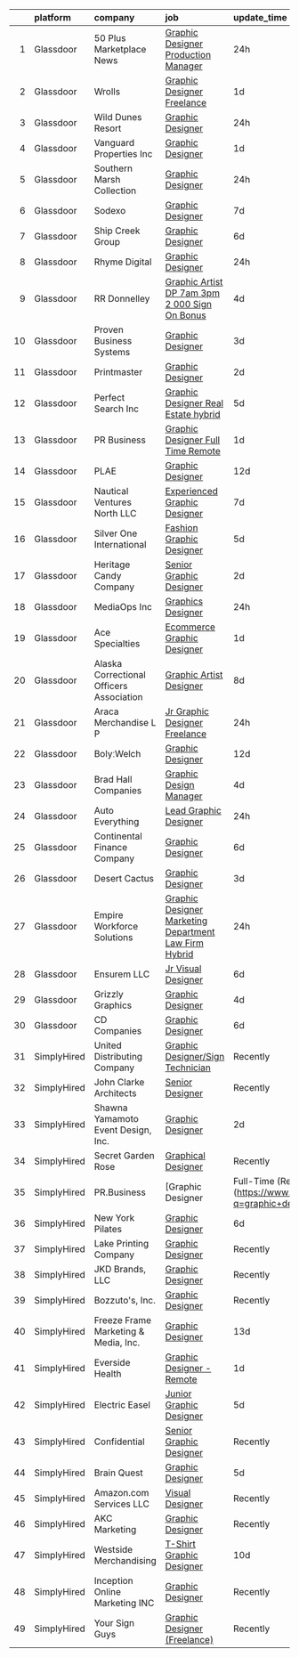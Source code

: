 

|    | platform    | company                                  | job                                                                                                                                                                                                                                                                                                                                                                                                                                                                                                                                                                                                                                                                                                                                                                                                                                                                                                                                                                                                                                                                                                                                | update_time   | location            |
|---:|:------------|:-----------------------------------------|:-----------------------------------------------------------------------------------------------------------------------------------------------------------------------------------------------------------------------------------------------------------------------------------------------------------------------------------------------------------------------------------------------------------------------------------------------------------------------------------------------------------------------------------------------------------------------------------------------------------------------------------------------------------------------------------------------------------------------------------------------------------------------------------------------------------------------------------------------------------------------------------------------------------------------------------------------------------------------------------------------------------------------------------------------------------------------------------------------------------------------------------|:--------------|:--------------------|
|  1 | Glassdoor   | 50 Plus Marketplace News                 | [Graphic Designer Production Manager](https://www.glassdoor.com/partner/jobListing.htm?pos=121&ao=1110586&s=58&guid=00000181ae3c21a9ab741c86e9e257d9&src=GD_JOB_AD&t=SR&vt=w&ea=1&cs=1_713e472b&cb=1656485585871&jobListingId=1007969122941&cpc=8A48E7D5890B96AC&jrtk=3-0-1g6n3o8jej47o801-1g6n3o8jtjor5800-6bf9fedd19a12e19--6NYlbfkN0CvahHJL5dpwIe5nlYo2UZJB8CTXAEl9vJAxrd3EfdRQUiXPXWjnUXGn1R-3QLhorYvJltE_1l71F4RXX-FUMa5A4qz_cLR_RcL9qVK5a8LVnb1F04uU-f9qthlY1j6S6Xvr5TlpGedUeg0Tt371FcATXDJ2MP1HqzngRUML2PKuzvsusNDJopNtjwUGdAEbzK5awIllwoT-qWobJ86xhHB4_F4lggIFed32A-tqXE8Ldd-XPhFSAiybOPbBGTyeLYGba_xvegkuqh0x_gQK6f9QelQIi-JNcpeGqAgor83AH4SFjt_h-so_q6Njj7EabevKUdPLiqlWAbHgcKLdlzssZWlml5I5_IV4UQdPwv-87tJjk4Vm34l0gs_gfKWJOOBHuSZctcq83NIEqCYk8k-W2xqOsmrABpkuT7rFdzBoZxnwi3mu3k7J1Sj3KqWg8aOfeByVDHPf9pdQHCu8wQc_0XS_-GOQXla3RP1EjqEMgLWROodouw7jQk7lKO7uKQ%3D)                                                                                                                                                                                                                                                       | 24h           | Denver, CO          |
|  2 | Glassdoor   | Wrolls                                   | [Graphic Designer  Freelance ](https://www.glassdoor.com/partner/jobListing.htm?pos=124&ao=1110586&s=58&guid=00000181ae3c21a9ab741c86e9e257d9&src=GD_JOB_AD&t=SR&vt=w&ea=1&cs=1_90465f0f&cb=1656485585871&jobListingId=1007966460569&cpc=AF770993EC679D41&jrtk=3-0-1g6n3o8jej47o801-1g6n3o8jtjor5800-041ec3a71ec7807b--6NYlbfkN0B-D9-9NFQVGBNdNPNKC6utMsn0MpSYDnBZpXH1dBjhhxFfKCu1Pp5vlKVK-P3_F2jnPn6QJJJN5KHhZ8PKCmg6NVPN9-tVtgVUiGrrU-n9in23sQ6zbgyVlcJRmKKULNjCNxwFH6PPJtV_IJyKgIwXsif3Vb7LYdNIXCJ9j_fqp3uMoQmbofBx34BY6Qy2o2wt1BTqIT5g-T1tLhcnCr1HgyRUaNy2tBxCfWb38lgcxMKcvUWJiE9o5zHx3f-dH-AYAIxRTv6uCvm9ZMFeghnHNWCrU6G87DqsMAK8MOd6k5AoaHfD_Xu0-I8fIZBjXFD2ykTFlaBybemH7rv_odf9D-xzhpuzWbjEN_Xirmu4f5lqIojR9ifsoiuASngM5A-SaD72vnESTT-7uRftfzECTuzyImgenNTC0l2NARfnXQ2Dj3iflMkM35D4MEnkAU1Np4dYrMbJKXoWQ78iNNNyJWWEGUmXl3fWGtQvNl9N9G2EHuaOGVnAvD-jHrqJrEk%3D)                                                                                                                                                                                                                                                              | 1d            | New York, NY        |
|  3 | Glassdoor   | Wild Dunes Resort                        | [Graphic Designer](https://www.glassdoor.com/partner/jobListing.htm?pos=101&ao=1110586&s=58&guid=00000181ae3c21a9ab741c86e9e257d9&src=GD_JOB_AD&t=SR&vt=w&ea=1&cs=1_9de82b30&cb=1656485585867&jobListingId=1007968442287&cpc=3794EC2BC9A3BB0B&jrtk=3-0-1g6n3o8jej47o801-1g6n3o8jtjor5800-1d7948a32e06f6fa--6NYlbfkN0ARMfNJ7HLmvTpYSs1xbbLZVt683t93Y1w4e4o12pDjMiNL6hgcHFG3EHKBCQ9ofSx8eS_H4bHuShJaSNQSEh_OhsMRSxv6DnuiwW2faAmDIO4OBejSmTS6B7ziteCFIHNOndEre1hNVJrezqY-msA_KWhcQhD6robCebs4mnvya-sMFM2iIKFFNEq66x1d9-EfkHYAa7iSkoSgnHQSTSbokzkp4xekGNNQbg1dJfEo1uTkW2Zv62J-_tBCzfVDKJWZ79V43kto5qSZ-pypYpiv9rah5xQ4rEkSrrfUdfy5vj4B65DIwxFpI23h1SxGVjfVunNJ6OxrIxKzMURZazIkSi-6U4X8M3OqYJf22ncyRlPeRGgvDwEVIcsh2hSHeT5hlLIPMnOm9ojZ3YCHv3eRIwL72EgBR7fLVk7JPO4iWr_qeOb7EvClOldvQ3FJGExQeh9Rdo3pKWAwpI1k5E_AOTn7lwPVaNiRY551gq8ITvEwn8Yd5gxeM5GwxG8M8tEHOeAzR7Cf_6FXbkNnZHzz)                                                                                                                                                                                                                                                        | 24h           | Isle of Palms, SC   |
|  4 | Glassdoor   | Vanguard Properties Inc                  | [Graphic Designer](https://www.glassdoor.com/partner/jobListing.htm?pos=111&ao=1110586&s=58&guid=00000181ae3c21a9ab741c86e9e257d9&src=GD_JOB_AD&t=SR&vt=w&ea=1&cs=1_6465543b&cb=1656485585869&jobListingId=1007967103655&cpc=ABD31432EBADCA3A&jrtk=3-0-1g6n3o8jej47o801-1g6n3o8jtjor5800-0293494198f9bd2c--6NYlbfkN0DgK9MiHuMtyL46Y6E3-FFuZu_0MXTPLFWzdoJ88hHR7BFrA4rwbK-J14ZWg-x8tYscQh3twixVqfJ5npBuir1smjwiikQax8z0XyPfxCkKo8AILyyPjwY5Gl8-hFeq8YPWQ7uzu-tXkKNcdaxcW7DPsVlROPNfWRgrc_xXh95VHeSnw_mO4cMZT9Ueaja-zrvDskfCNqi0NzMobh3dhl5VqWyjQT9H8DxISeAEjxiQsBqSlm8ze9DGXEvhpIJJDIDTU58H5URuHvb5q6tjyqVLS7-uLECgC2HmLjyo6d4z0lN6Qhq2lcEuPTAror0JndKapBPxZeMHSXP11IvSZZwu7-cTko8L8FTCxABNvE1gh32I7u82IgL8ycVvn57t_xr33Fs8y3Nj-aEipyQ5aXxKZ5prdM3egUsMnYERmpIkEAXvR8N_pszb-3WEQpbQNT9zEBuuIrKXe-zc91cAN2QG1_TSlaDT8UiKVWmJ2AbpSEa9ulyPEu7PKk3GHMFNi_u_KwL2PsAg6w%3D%3D)                                                                                                                                                                                                                                                            | 1d            | Sebastopol, CA      |
|  5 | Glassdoor   | Southern Marsh Collection                | [Graphic Designer](https://www.glassdoor.com/partner/jobListing.htm?pos=109&ao=1110586&s=58&guid=00000181ae3c21a9ab741c86e9e257d9&src=GD_JOB_AD&t=SR&vt=w&ea=1&cs=1_ffd8154d&cb=1656485585868&jobListingId=1007968838057&cpc=496C5EE6B32F83EE&jrtk=3-0-1g6n3o8jej47o801-1g6n3o8jtjor5800-81db2ccfa62b3a33--6NYlbfkN0B9y_EvsX6nPxgR7YIuL1Zrl7ecqG-X2jSSVLWZpLINHbj9_4rdH8YLwP3oiB-AVDTyKfmftHYPrHuU7Iz5LI8P2YNTcmgo4vrYGEV0GGcaf6qw9uoJvj6d69G-mN5n7WSdwUuf0QQoRYvRPfOUoq5feVka5XLVmzryljzO-sBCvj_iHibC4cbOR-M2s2Bo889WvqjqSxkyplLZlAuoImMDfUf4ucgaw6J-MQdrrH6iL2Ll9P9UQFIBYMbHHjvCqnLbSxEgARF_OgpsgkPHvmUBZIzGPvpDqQL0zXopwPnucvXHBXa2Mo29QS4L6tL9VbSdsI4_HZP1dX-ZralrfbdXo3wvi4pe6aWPL-gad4LwB8_AUCZ_JXwEl74yJX59xNkUuskTh5DQIJQv0r9lYs6LBKJK1ZZ-C654ZGALwORrjxBi8y7bsOuSuzXGi4mNDxJCiiwjgN5PfhV-1rAfT8_tTEQG6fsMkYB3m8pQtZBybLGSDEge8eiivxRgxWRN4IhusX-foItslQ%3D%3D)                                                                                                                                                                                                                                                            | 24h           | Baton Rouge, LA     |
|  6 | Glassdoor   | Sodexo                                   | [Graphic Designer](https://www.glassdoor.com/partner/jobListing.htm?pos=119&ao=1110586&s=58&guid=00000181ae3c21a9ab741c86e9e257d9&src=GD_JOB_AD&t=SR&vt=w&cs=1_679b414a&cb=1656485585870&jobListingId=1007953646178&cpc=FD1C1DA32C38CFA7&jrtk=3-0-1g6n3o8jej47o801-1g6n3o8jtjor5800-f15486db00b46098--6NYlbfkN0A5-und26U9d5Hv7Hl7DTnUePawYKO1VqWAQ9-K0qnZ5MyiOy1CTmOkZqgLGKgZ1gpzxZK9AhdK5W1olQKpX83J1LLhfcmCMjcO4mkBWY6MycXfe4-KqAqiAwDp6Euda1-vc2mh_IwedWbyFBCA76lzqq2JxFi1i2950vFEHMuvmeHuuognZOElu9_irgkZRPz6jjApQvSWAu2jS2uRNpPFIiLhfl_VgsiRnWmnnf003eXHh4fx7FBxGPss8bFWqPzLwYdVZ3TLYoc8zcocMU-B65SSshL5IDg7q6aJ3c8y9qGFSHUY8MzTRwolWZ2QDDIumzsXbI1-ysBlmrYFnrw59oCjIAOPbAWaSK7cD48DY3KomLHYIuwG_iS8tam3vr7WHNwN1lV3nTKpzH4O_QCHKhyd6ntvv-PbvqFfFFqfPD8uJJvJt7V7FMQoZxByjXlXLRI8DiWBC3CAPeHSuHRV0xqKb3OKszYS4aUT3nGnPK17b1XLc1PzBzhsUfVRVVuTh0KDpDDoBHeQ-IKE-nXG-YiXC86zsSVfvPQwUBp6vSwfAmAR0GwFZEkGMiEC2qm1sNGM7Ezn53rB0dtJugQtO6J-6hk3zS5dF38RzpTbU15VpJP6oH3Zn7qMBYPc6hPeJ6RruXjR4hV99K1ljxGcDAkh-A9ediHINhVOpSDf9gyw0zNl4KOvu9KgFcoIO-jP5zNMqiyKqSBNpYcQV2tpTN3BMok2u4ItpRWo6eZzhO45LF9oaVyax3lP3DYfzwofqHRJ_zw8Kw%3D%3D) | 7d            | Las Cruces, NM      |
|  7 | Glassdoor   | Ship Creek Group                         | [Graphic Designer](https://www.glassdoor.com/partner/jobListing.htm?pos=103&ao=1110586&s=58&guid=00000181ae3c21a9ab741c86e9e257d9&src=GD_JOB_AD&t=SR&vt=w&ea=1&cs=1_f495a981&cb=1656485585868&jobListingId=1007956703658&cpc=8795CF9063CD573D&jrtk=3-0-1g6n3o8jej47o801-1g6n3o8jtjor5800-294a730c8ecf10c9--6NYlbfkN0B9j9O5n-1LscwMAdS4p-6oiCmxaOWXlhHvPGnFmzw30uwkfCvRkxt40IVWYaQ7Hf7-LqEvmsr1xZr60duPNPv_NX8r5pq_YsAoYkFnCjLd-K6mnOYtD4f0z8fvGbn7ShgZI7g5dEga8zkdaV_NN7LGhUa3viJOCgULhL6VL2qm4JF2zKjomx-cTzeEtrm5uu0ONMup2gugS_5_v-Uqs7aAhF6nOmEYZBH7C3A6TyRgOgPe1iKCNvl0L3VL1RrQAO6Rtllm7HQs_9Odsutplwtmne2t2jOkElnvyyPO_9VL9nO9ZUwQFOFC0Otj17QANq6-oSmUiEq7wt6END3jUX6zGX4rmt87_kgu91kUf9Cs8igUjH7ZrDXuX1MTcqWYq25nlYyE2VIfsOfqrmK5DdkppYHg0Irh0azGO4i64Zh-WoJN9k15Rz8WZGyza0GrzbSYs_omQram-D3QEyB5mjoPXZ36qmrQsAhUuFOAKEa_7fM1LPY1WFSC)                                                                                                                                                                                                                                                                                        | 6d            | Alaska              |
|  8 | Glassdoor   | Rhyme Digital                            | [Graphic Designer](https://www.glassdoor.com/partner/jobListing.htm?pos=123&ao=1110586&s=58&guid=00000181ae3c21a9ab741c86e9e257d9&src=GD_JOB_AD&t=SR&vt=w&ea=1&cs=1_80f3b79b&cb=1656485585871&jobListingId=1007968706265&cpc=ACAF1607C5C1E404&jrtk=3-0-1g6n3o8jej47o801-1g6n3o8jtjor5800-e212f5c1a3b33182--6NYlbfkN0A8W5rx6kCp0T6ZZ-GuaUMNO2ElBGC0PckMUl-eewbqGdr4M9flwsegTA1wIRWmA18K5DnLO6PlBg-sxVMwN2YN_MtSnzf1vguwqcsDfS4UmGjtT_-GuWsFJkw8E1EoOJPFB6mMLN9ipJcWMV9qhFsd-v7oIKn4qjtMmIALZKsUPPBancGBck_dv2-hvFuR4wnqKwEufwGq-_U0zaERmwlOQWR6F2OZ-OJNIlCf5sfk43nSX76_-n0z8i3nwYL_iHrURdrozO3wfRwFce8DsMC2-OlBW2Uz-LTuvrFbXFMnm6jnHLVL-a9fGneL3j4kW3TPYnQ0hV3kJJG-wWXKjp8ipJyKuGdpbIFs1odrrr_pYe-P_tcZNe99J8Mejqbbgze00ynwenyVWP5WjW7mmIbSghs57kgjiksxh6YK2z8YBYHV7gF_HCsmQ0uV_YUzMzvztdEHxub0Vj2yo7plC6_GamAWPad9L1PO_ti-ZrzgmU0qeqY7aBF1EiYIi5_aiv8%3D)                                                                                                                                                                                                                                                                          | 24h           | Easthampton, MA     |
|  9 | Glassdoor   | RR Donnelley                             | [Graphic Artist DP 7am   3pm   2 000 Sign On Bonus ](https://www.glassdoor.com/partner/jobListing.htm?pos=113&ao=1110586&s=58&guid=00000181ae3c21a9ab741c86e9e257d9&src=GD_JOB_AD&t=SR&vt=w&cs=1_783e0d75&cb=1656485585869&jobListingId=1007962792214&cpc=F41FEAB56D215062&jrtk=3-0-1g6n3o8jej47o801-1g6n3o8jtjor5800-1322ae7e52e04e34--6NYlbfkN0DQpuU7UE6yhN46mdqZaAMIaggdPPHg1fhRxyLNKUmHpxxgyMMziLTYg2mRwjzRr9Z72uA79F2RcJJudurGfkhp2JdPLrN5xqaSTgkler9i8PT_RHTVdAkQecjvryKD0CRyJaYM2j8CxpLxwuJY8ayU4RvSGoO2UoGOjzAoQBUmv6Zw86_f-cl572lAVogM1mhPDfwXSVS1JsF190oeEkAjXtKmVqsUMg7XRHj_j6v2nBiYYV2O8XXqys86OCQSU-Vr_0zRvrhQwYQAdPzTy3Eo8j4TdEnDJBFNTunAPM-czsKITS3Qf-Qrhjr2eEupAovss2ag2zT5a3IMzfd1GIEQrMFNjozRlu3OZ3iZzt5m62cHArFAC1zBsWKfmklX-F3Yq4_7OFBd4wKEFprHonzrFXdeJPkN6NcJwLnpSTq756eKSJJifs1d9EtBi3iZNur1qp5ziAGoIHIPY-cyBnRa1OaOg1HdDi1YQojkrnKa7T8z1pSbgVeM2F4jgFYZNWxRs_lJqIc321CU6JvsPiAL2wc3Ru_f47kqAyQvhwOIvkFPcoeUOi9IRyKkbktVF0V9s7OJ5Rv1K9_OxlySstfprzaSn9MjyByEipQCdiC6ikAADnrBYZfvCSw89DKX4LntIvJCprjyfW4on-Ey2uNbpq7qUB6JRKQ%3D)                                                                             | 4d            | De Pere, WI         |
| 10 | Glassdoor   | Proven Business Systems                  | [Graphic Designer](https://www.glassdoor.com/partner/jobListing.htm?pos=129&ao=1110586&s=58&guid=00000181ae3c21a9ab741c86e9e257d9&src=GD_JOB_AD&t=SR&vt=w&ea=1&cs=1_3a56cf85&cb=1656485585871&jobListingId=1007963379910&cpc=65CC663E25211861&jrtk=3-0-1g6n3o8jej47o801-1g6n3o8jtjor5800-6ed880fc09284810--6NYlbfkN0AwH7xAJ81GNKo_qcfN2DgBB1Qki7LkLGMTuFvVRHAQdm_t5I7bFeNpGREv_URYxr2cIJPudF5JisH98RHDasd_sZkPjRmrMkbB7oHO4KRJmpxr4qPMhfanenVxpU7ZwrGlx-zkFzRrhI4ScdCr0vfSFYaja-gzBLSyLWjml4-lTu6wQSYmReCvCIX8xubWX1uXIqGCqzXSUnIPV5gsYPZwLkTNyyxjgxblGMIUCjWO620reowvj_lo6agg9LtfP4KQ05oSkOSa8IN5wbePRsZorr0XTRGBm4bFSHqJS-GKO-Yc1KUp4o49EUFFR1NEn9zKx6tVjuR4z-LVl9d4VH3bSk9c5-03Y1MAsc0Ho_chjoYDk0K98jrR2xPiPiJfz_dY_2_VhrA9EinPtwu9gK8-gzYAnI1T0fA9H_trm5DLC0RmLM98bSipZz8WXooNMTZx1AWRMyUeVuv7eGExI7zZb8BH3fS0dTfIop2XNZNVenEVWJ8qQvoBw-rAjrUIA7ebvMlcINS19VAiJvuxmzRZ)                                                                                                                                                                                                                                                        | 3d            | Tinley Park, IL     |
| 11 | Glassdoor   | Printmaster                              | [Graphic Designer](https://www.glassdoor.com/partner/jobListing.htm?pos=112&ao=1110586&s=58&guid=00000181ae3c21a9ab741c86e9e257d9&src=GD_JOB_AD&t=SR&vt=w&ea=1&cs=1_798990c9&cb=1656485585869&jobListingId=1007963750432&cpc=82B3195DA92CAF92&jrtk=3-0-1g6n3o8jej47o801-1g6n3o8jtjor5800-9b8bd9d780b93bcf--6NYlbfkN0ASRcxed9sO92CpqDpUdGpPijgiXYXHBvP2m2p5P2P8xaOk1A7j9e1V8eh_OIARi5Gc-pxcs30LUwqLcXLUZ8NMaPRUq8F5sUzSzx-oDY0lDu5VTKpIp2tgG0bqfrD0r5PUgrJVhCF0ZC-MoNVvGjnIliAhkCmArHXyt-uceP_tkv86aedd3GFDuet_uXLNG2gZQCLfqG_iThE1KldSLcMfBLLYP8hH08gFmSvZlhnEeRsfFaOT8Waeo6vmHol6_peAnMwR9107FbU6irglQj9diOV57clYLk_ngXXC6z9wc4Tzlw4HqKOR27LjLqQhLZfMLH_Ryg7BY5scNaitZg4UatMuornQrNNZCkmSAL2NS8DLTNbNM1gnKOvCu64riDj7bWqXER80nuEFkFmDOGNkNmE2sWi1DoFlZ9NH8mMbsonIlN_1VqG0-37ECIIr5GeTT_jrXq1kiBwo_T77Gt1QM-S1O0oq7cMYV2ciPpwUPA%3D%3D)                                                                                                                                                                                                                                                                                            | 2d            | Norfolk, MA         |
| 12 | Glassdoor   | Perfect Search  Inc                      | [Graphic Designer   Real Estate  hybrid ](https://www.glassdoor.com/partner/jobListing.htm?pos=126&ao=1110586&s=58&guid=00000181ae3c21a9ab741c86e9e257d9&src=GD_JOB_AD&t=SR&vt=w&ea=1&cs=1_fe8c2f5e&cb=1656485585871&jobListingId=1007959078039&cpc=4F748F1840550ABC&jrtk=3-0-1g6n3o8jej47o801-1g6n3o8jtjor5800-5510b64a506054e7--6NYlbfkN0Dd0LyMZdHuF1pWt5cK18Q0V76IptJfrwmWBrdZZkoqfrg80Zno8VsmV-h0yuU_NKbJSFjTDpJLQU3_7LFK2_6SBflCQPtqCo4Yy1oFFfC5XK5hgF1KhbDKSFQ7jLkdlXC-wlJltl63YIpbWmNNHFCmJb9c24rAeKvZYGpgGoDI3gui_ROS7NSY0qh80MPbc1XCBItrBrsyoXkAI_cja3rEBZ_h_Kl0JE-KIKzyxiU0kP3-COHKxDVYEU50opfWKOQ0vFLMtcySSQDtwyw0MEXg2hKA2WE-v6fosQ2XCqXbPHJgM9SDayq_w9vtnYiNyYjkZ2gen7vHcSj6Ui30HYtT3nBwEuXjl0rw7Kxg_GkMM-mfnXN9bgjeZZ8Jv8S4V1e0uZ4471trhzCtCpsoXCtE3uwizM0eotAIV0tjSELjT3Be3mVIy53NYItYX0itf3gSdwWSqc14sBwkm1bKvYnBy42MrfdeKUw3aBcoU73tBgD1JDzZBidADelaVM9XhCu7FxuAOvVt7kSSlivJ9qJbIW1WTmbz9qc%3D)                                                                                                                                                                                                                   | 5d            | Buckhead, GA        |
| 13 | Glassdoor   | PR Business                              | [Graphic Designer   Full Time  Remote ](https://www.glassdoor.com/partner/jobListing.htm?pos=108&ao=1110586&s=58&guid=00000181ae3c21a9ab741c86e9e257d9&src=GD_JOB_AD&t=SR&vt=w&ea=1&cs=1_381b1600&cb=1656485585868&jobListingId=1007966459820&cpc=149B3D5996025BBA&jrtk=3-0-1g6n3o8jej47o801-1g6n3o8jtjor5800-215a19451a257366--6NYlbfkN0CjwBwvfVX1b9kDLr-RY4VyrIfcKb_a4-FgxXoxzwQLf-5TVTX78as9mxXK_rXE3KMZ-KQ6gN7acdxr187QaNw7QG2-q4Z_ctUwf4TLSGCvObpLusFm-N9_23-ESTFwS6zU41hUkvMqLoiYJUcqnqn4frsANllnSaFCsUH1psxv4V_GKL-sfNNjY_kEtdzYmm0zBvIgNuB9qS_oi4XhELSEgSDxafXe3U3k1pYYSDLihla2HBMujbICw2ecXWBmBzmQxjvNCFrMcZ3DfQbHhU_pcUV70DTDoPekI5L7qn4meE_PUvU8jrRuBJORHAzKcOi3APRnxPOAzOL6rQW75tPPE4HnXjn87aT1wI7hUpCgE2kNNXbAg54fAZWsFdaEOYTQURpvPlkQm4sGQI-VsGndJZ2GxEF4uevtPAY45qk2tUjkvusWCxg0oI7b3uKzl7ZyvAoOVjRSjXurykIl6FKSUSrIUHmwN-2BYuCxO0dGGCEl5uBGKWkFHY-1UyOgAG0%3D)                                                                                                                                                                                                                                                     | 1d            | Remote              |
| 14 | Glassdoor   | PLAE                                     | [Graphic Designer](https://www.glassdoor.com/partner/jobListing.htm?pos=110&ao=1110586&s=58&guid=00000181ae3c21a9ab741c86e9e257d9&src=GD_JOB_AD&t=SR&vt=w&ea=1&cs=1_2dd4ef0c&cb=1656485585869&jobListingId=1007945162519&cpc=8F7BC0C6B9F707AE&jrtk=3-0-1g6n3o8jej47o801-1g6n3o8jtjor5800-1e9a2844e40b872c--6NYlbfkN0DLWr0FuvwmpNY589ecXM0wpB-l41nBtAe9mv-PvJGiqZU7_tZH90kw6WsiH5b5cCTHQ1K5avS3fV5GZ0Wg7L1Uejabhohias3NbOmABXeb5KmfbCSUSIbxQyYEPPGOD4F5TU40Eb809vPdNQEagYsH3kPMpbiY7qNgDoX3bmAB5W-AfywljsyxnrV_UaRMtjCz3WOugomjXfnFwQpZfO3AqfNuR2DFBTQ67B05X2bpE2Sj2w-mO13Os619adJKCr61pmnNOi2R1XtkNDFWhaVlyCmnQQ_HwK7rP7-VeNukGvlQjYkSvo9hqf6VSKo5wYq1ohgs1MDYW1qwniYXe62DU7Lq-7tBr0-SsWZVvxJ4JIvcTMvr-mDiK_Qm_BMLAUF9gwkd31cZpZ4vB_dn88yJLqoeUP5hFY2aSH3D2lFfkPTE6ZK4fHVwSStnK8XkZB3DElNf-uaPJcWlcff3gREtA7_u2iiQnI3Gibun2WHh-oeocpXeF4I1gFpz_c0vkiM%3D)                                                                                                                                                                                                                                                                          | 12d           | Canton, GA          |
| 15 | Glassdoor   | Nautical Ventures North LLC              | [Experienced Graphic Designer](https://www.glassdoor.com/partner/jobListing.htm?pos=120&ao=1110586&s=58&guid=00000181ae3c21a9ab741c86e9e257d9&src=GD_JOB_AD&t=SR&vt=w&ea=1&cs=1_decf2945&cb=1656485585870&jobListingId=1007954214738&cpc=853DEF62E69EE75B&jrtk=3-0-1g6n3o8jej47o801-1g6n3o8jtjor5800-165b9cf866bbfa87--6NYlbfkN0DMBffdpv-bIzkw9JtA31xpUc53xdJro0FPfIzeado0MSRD-y8wI2Hc-u1O9dMx_mohL7HFDE7woslVf5a3D_ijMd9SzdgGA4k2rfbg0gW3XmZWxF_DCceONEMt359JeovXVFX0T4BBND96sfDPR4eELz9Q6SV2rkrxy9pR1UXN8BLldnOOozW0pVMvSfsf7ehC8vOJpMdaSQbU9xW710P4W7CSDF8_Mls1GuIUCn-CeOKvKSDvOSVVxaQ-yT3o3abjCo6wyQaO7LC5k-c-PQARHWsnhIXuViLn8ZV677qYlm01tAbSI-C8hdjihiMV0BrXPepKrmAOPvt4DeAvYA_m-rxe08IWqUXzv0Ctftb0JYsTXKNvtS9OQrOS669VzLiLcCChGMnnWO-FkKWAThP1P6YkFbNLHqfzshQW8I1nn8HRTt16KK-HCjFZpBm2U1qflewRhUJ8-OUbMBjGO8pKGBVIHTFQjgGLsQ4iSA0-xe6Rl-3_rBzDvh6UtGkDw-uYivdzObjRb4PPCCfcrDTB)                                                                                                                                                                                                                                            | 7d            | Fort Lauderdale, FL |
| 16 | Glassdoor   | Silver One International                 | [Fashion   Graphic Designer](https://www.glassdoor.com/partner/jobListing.htm?pos=105&ao=1110586&s=58&guid=00000181ae3c21a9ab741c86e9e257d9&src=GD_JOB_AD&t=SR&vt=w&ea=1&cs=1_68a57c75&cb=1656485585868&jobListingId=1007960182730&cpc=1120CD366D53BFD9&jrtk=3-0-1g6n3o8jej47o801-1g6n3o8jtjor5800-3a6a9cb12624eae0--6NYlbfkN0CPKkCvCkja5ODHbDGpYljTShcneim2dZY2lAzUYGn0_73bX5U5zSpw1-HyiiWgRcUjDq3i3VUoVJlTgkZDmhvlXX518Sipwod1cTQiTxAsFXCPT7pTeq8s_3FoszeZkZC-JeecFrGFslj4r1eijsPk-JPu5v57Clh1fePcP5cvQ-NvLbo1Pbp2bIznynr56-9-XlgTTyR9xzz1O3MpwiwZgkwDxQLj-3e3pCiWDhwNsiJFLsXLDeBYRaON1p9l9D85VElAed9rj3srD6mV41A58m2fkZKuUCA8liQaZh2wHuMdPZ2CgzhR2L4VEVrU8Fq543zHH3vI1NL3phLHXkUZqHYduiQWyZK5f1UwA3hG0ctzb1uGxPC5fr3r0yoMX9ztcgp6n1dkgPkBNrD5Rdn8grALCECw6ZASWkTHileQGh1j-LD7MRLdt6UUOnpxIoal7L8DSMBxmcC5bfy_REgwg7aCope0HiMgUr-j1s1We6Hfc5czJz-NkyQkn7wUEs5RlxiFM2o5Vw%3D%3D)                                                                                                                                                                                                                                                  | 5d            | New York, NY        |
| 17 | Glassdoor   | Heritage Candy Company                   | [Senior Graphic Designer](https://www.glassdoor.com/partner/jobListing.htm?pos=130&ao=1110586&s=58&guid=00000181ae3c21a9ab741c86e9e257d9&src=GD_JOB_AD&t=SR&vt=w&ea=1&cs=1_15cf4edc&cb=1656485585871&jobListingId=1007964090578&cpc=61E17551093C17CB&jrtk=3-0-1g6n3o8jej47o801-1g6n3o8jtjor5800-b97d91ea7d176770--6NYlbfkN0BBGG9LMNqL16EzDx9S3nKk4b6IwprgSJginr0DZD_oW7ho21L0tWfa4Z5VWA1zqK4fw0xAvLbNYbahfaK19GgLEojv1HftoWxXL_OOUEfeQdYOyQj-6oAaFU2EXUIr7pXKph5bvoA-0g1iD9fCAImEbd2ELW-h8-kH3yjkEWYFq61JGRsARi13ZXDgx1nHqN5fx0aB9eCwoXvBaVyvsshQ4BbYsrq8If31N2joE5DO5Wn9QdEAmIxmHshK_yhmYeoCBwFaiydZAFa8h5t0ITGId7l_3skzNHBM_UbzXpDXgQFI7_WYx5BxDJCERo9w8Yk42_vIThsRj0JglUowI_lZzLU0G3BvbY-hdHCMNKQQrjKCxZIRvhyYeLK3DfDYVTfDQybfGvB9BWtufMCwqLXrP12ny11O-avdkKP6H13lfFPknkCv6EugkJyMQcCQ8kUT211hnZRpYkDY64n0eC_I249FB7egUrvn7z4wNmatjRuaPA4kP6gEFWUWoUI6xT_56l0SAA8GIQ%3D%3D)                                                                                                                                                                                                                                                     | 2d            | Monrovia, CA        |
| 18 | Glassdoor   | MediaOps  Inc                            | [Graphics Designer](https://www.glassdoor.com/partner/jobListing.htm?pos=117&ao=1110586&s=58&guid=00000181ae3c21a9ab741c86e9e257d9&src=GD_JOB_AD&t=SR&vt=w&ea=1&cs=1_281196c7&cb=1656485585870&jobListingId=1007968738643&cpc=7F6F94E2229B3AB5&jrtk=3-0-1g6n3o8jej47o801-1g6n3o8jtjor5800-0dd8e97b1b3c358d--6NYlbfkN0Bzkuy17zoNwKMVjyusHhR7JNYo3SmelKzW8jp1Pa4Tky9YdqQTYDruC9jwM657cDJ6QwO0vag973hebQCCjz801zfGtejeurc7xg1cL4dIlhY5EuQf0qewx-8VpQm-2uD3oHcKrNgmX_AlzcjmkBP3n-vb1bjhbbSY5q-sZqMMzG187BbQIdKCo7gkkA5clJuCpFpru5qxBhI_tvT0xVlEm24ZlL9VaQisUX8lrU8b8pyqwquUblWYHEXGe0a97R2rwWSvZcU92nuhOoIgc-5bqyJ7iklzDnLEwOozBNEq3ntky5_zqTQqvVcYgTUdmqU-0KC5J9vgorTFGb3z1-6O4k6RGOiGwHmXo4A7gddgsBEhkaHXGaBFKuslKedEYW9xGNGyDxlybSSmrAQqpuUIRzLcYee5eFtxh7wUG5nQ3PWRv0kJtJnHs0XxWn9EANCgOe4fMmy6Zdvvn4KDkCIWgYosidGTLQBp1uDXTRq1zVq5FMx_Rd_oIEcPhlnGErE%3D)                                                                                                                                                                                                                                                                         | 24h           | Boca Raton, FL      |
| 19 | Glassdoor   | Ace Specialties                          | [Ecommerce Graphic Designer](https://www.glassdoor.com/partner/jobListing.htm?pos=107&ao=1110586&s=58&guid=00000181ae3c21a9ab741c86e9e257d9&src=GD_JOB_AD&t=SR&vt=w&ea=1&cs=1_a5aed165&cb=1656485585868&jobListingId=1007965993052&cpc=B570179B49F70162&jrtk=3-0-1g6n3o8jej47o801-1g6n3o8jtjor5800-885152bbead303b8--6NYlbfkN0CuKxhuChq2FggiIGd2JeCDkNRAO6qNyHHOTqijEwLTBwKxj5sFgl8bDPoIY5Eepj9ZLCwRGVI8DXJM3aN2q2K6xw5cAEXywNdyyS0dF6f4SVhdJqegs9Bz-HCrbajqVR1lKjT0nCF8U2KCdEPyMtKYrGTRQF-EIzUEJqVBg06tfebKJtzN0Pt4xX1lgYE0V0WAB_3Ozf0EvlG_CXB_0qjm97dbdf4fc-5zfHrQJ9fS82t7bG-ijeSkIVZm9QcH-9OER8Cl5ZD1KA49KZinyB-66rT63ylrWqamR_zQTd4upDLCogy32hdp9uYdCKES0XDLF7rSMNc0KFUH3RF1npzg2rEQJLVCqKZoIYQpch-tdv_y_N07hWk49e1KyInOKOaGHzCIdICooBwn9CDnwPi9DzvDQIu9Y6M7XOBYl24raUQoz7dZ5yNmu-mQRbWfLnU2eRsnW8QjBsHLHq-5rQij2vS_AMHASN6QFSj4ph5SMe3Dwt4iQl103PgT397IxPc6mk9GZNRQCg%3D%3D)                                                                                                                                                                                                                                                  | 1d            | Lafayette, LA       |
| 20 | Glassdoor   | Alaska Correctional Officers Association | [Graphic Artist Designer](https://www.glassdoor.com/partner/jobListing.htm?pos=102&ao=1110586&s=58&guid=00000181ae3c21a9ab741c86e9e257d9&src=GD_JOB_AD&t=SR&vt=w&ea=1&cs=1_bc5863c0&cb=1656485585867&jobListingId=1007952249569&cpc=BF2D99A98B89D842&jrtk=3-0-1g6n3o8jej47o801-1g6n3o8jtjor5800-94e583afedbbbe55--6NYlbfkN0A4hgeKHdLyHgzaskNEvl2xXMVaueUT71iJOYpLYISQUMokOAxkb6e4Rat-3GJQ70HFt29LOIq7UquAahj23gN0xrWNjbfhpS80-WovpHfnsHvXiAA4rVxNUIp7Bh_z5gOLAwBW6FEAZ5f5AmE8OZCcPHap64XK40CNafqkzdkVUKr_wFHGJQCdpYBo1TBtqwu-kswfFuSvjfL-uqOmRSTxvX6tx45CiHCLy5Hsq8iJhosrJz6y-Bm74zBqJRujCBmBILib2NYkw_S4OZuIZU7mNu4_TiqHCwnmr8dEkuCBKNJbyiWavz4ANCW5eRN1v83T22G3BdB9j8ECA2lXZHuLn9QWpL-jCJU-Fg2TU6Xs8BUdmQHsDb1Mx5xLTxlAwM6HaEDpM3PkYqkfhvu3p4CwDB5X344ZHJMQ87XeOPny-iTRSD_azTdUz7ofsR8ar_l9fMtV08oR-X2bMCuz2q1B97LhvnmkolqpKC53tpMR5WNdP_rs59uSnMWj3Jaczq0DgAuZBl9BZg%3D%3D)                                                                                                                                                                                                                                                     | 8d            | Anchorage, AK       |
| 21 | Glassdoor   | Araca Merchandise L P                    | [Jr  Graphic Designer   Freelance](https://www.glassdoor.com/partner/jobListing.htm?pos=122&ao=1110586&s=58&guid=00000181ae3c21a9ab741c86e9e257d9&src=GD_JOB_AD&t=SR&vt=w&ea=1&cs=1_94ecd0d0&cb=1656485585871&jobListingId=1007969224262&cpc=F41FEAB56D215062&jrtk=3-0-1g6n3o8jej47o801-1g6n3o8jtjor5800-4f202b68e8795897--6NYlbfkN0C5jinrRu9OFhzXOfMFG0wpnKYKfiIowwwIeRu8MnNJgc43Lf5OFtMVXfVG-wWgMYDgDAzBkjvsXjKsXQ7SrSkLqya4QFyStzmb1_W01uclnUgAK8sxOWNnjIF6s-qGzhS7Kc8xXrWAM7esJsagZJAwRebVVFNtMgVKaja0ngpl7nMb2LUak-EunU9xgPdp0sFb17NmOqsq2Qlqd8vfahGEsZ8GoPCGBh_LTatbwXOC-npmZEgoGehS6oKEgDWOR4gWJRuLYlij_jWIJw6F4EVWKR_d6KOiqRc_VptWsXFaw246voLG8jZazgglyS1_hfy7Ox9XQCeSJqxllVDEnO45Tu029QGNyLSFIZ38XXrqG5mNMtKYo901duGX_agaT6u6zhqBYpFi5W1mqqzU6OoiFTNSBCA-FiwHbbEwar9DlLNKLKlwuGYxVgrBmR4XjYd3-oosR2Ili44hN1lMEX7PBAUr5Bnno0wqTK9cYAUhN7E5KIp_DTbXCM0g2aJ3T9U%3D)                                                                                                                                                                                                                                                          | 24h           | Remote              |
| 22 | Glassdoor   | BolyːWelch                               | [Graphic Designer](https://www.glassdoor.com/partner/jobListing.htm?pos=128&ao=1110586&s=58&guid=00000181ae3c21a9ab741c86e9e257d9&src=GD_JOB_AD&t=SR&vt=w&cs=1_b63eb859&cb=1656485585871&jobListingId=1007945330601&cpc=883DC43018083D9A&jrtk=3-0-1g6n3o8jej47o801-1g6n3o8jtjor5800-dcb11781c99f6867--6NYlbfkN0CqWyKI6aD7ZoLJo0778f7QH4ysySb3kVjVYgdnPqfb5eOb2ysPeRf9DaXBnp9iYqsh-ICpEMjAMfNw8C9CRTj1c-o_i4_4YGOgrmJZ8_xEtSqrAxje8j5eozlrd4YTYzzFwmRKTtepn-xEwhh7X7-Z5HPBvKayd9v5Kaxp_tCvaxNNMMTaeb8QsoVV7r3I23eon0nfd5bh2BmckZNljZ-sEHUzMkpFd_R8bnkt4SY5sBeVR-rCpRsEwVxFE_oA45BFANvfyDzvOdGcpX3zz_llRzK46MpEe9kDLV35gR7FVjh8AeiX3hSTqUd40m5ASFQJQgxChFma2EkWyBNo_VAG1PMhASjHGkAGpdGCKhpSjSegeESjEvZYhaEu6BGOKLtVH6SP3f-jOgo-xnyrQg0wAoYwRYxlKUDo6lTiqIsG5yk6ILB4AaH1KqimYsEg474bgzy0gLUW4FaBBew_u8mmYAf8x4PR0kvVR-p9gFKnhOJP9CJOqZLpWMn2zbpdIvlZIJJCJ5uMKblKF_o8MOkS7M57FgK9Z1qSeV0TfNmSI-Q0UUyas98yi_rIJ4FPJ2xvQ7H87f6Z35uB54_ox8nT)                                                                                                                                                                                             | 12d           | Portland, OR        |
| 23 | Glassdoor   | Brad Hall Companies                      | [Graphic Design Manager](https://www.glassdoor.com/partner/jobListing.htm?pos=125&ao=1110586&s=58&guid=00000181ae3c21a9ab741c86e9e257d9&src=GD_JOB_AD&t=SR&vt=w&ea=1&cs=1_4cfa4b63&cb=1656485585871&jobListingId=1007961991179&cpc=8507CEB59E1C6AFB&jrtk=3-0-1g6n3o8jej47o801-1g6n3o8jtjor5800-e019a81c3b60c4d1--6NYlbfkN0BpYfw1_IVGBiYBtrMba1JGENmP5E_eFpayGN6MziZsr2K3gcU0S_nJYmS7dWT96hEn9tn8c-oHuASub4vmVkSa4FNZrCu7CPEyrhWmTWQytp6nBRzXJ4RARnbXfgzcBsCiif6um7gFTrGww13HUsGtVNIfE9ymyj1LxGTuhdEAZMqTCAvBIBwtjInZkNdpdCGfyE51vZ5yCDA4S5HElkbgMJY7lfxQBK3dq9giH14qTIFuqKZ0IXbXPl_TGSf6RPeN-QlkjvxpFbOu7dgR5ZBOvEA-qI6xLgYOqyB3uDVWuzqdzOdfUervIY0f-awaGVCmvVoyHfyRCj8mhi7PFxr54IIOVZl7_cT1pOYbDPIF61P8ZhWW98cMdwowdn7v9wyPnZ_65QeAPNg4esrahtzvZS5rAZ3jpdtxabBSsmeU6lS8LCc2An9pqZkZJcON9yRWqRz7u7bbrWEksmnBeZLkmx8hPkfu5naRw8wprz8fuvAO3CxsYwGpYdwF7UDNdAkndi8OtB5MPg%3D%3D)                                                                                                                                                                                                                                                      | 4d            | Idaho Falls, ID     |
| 24 | Glassdoor   | Auto Everything                          | [Lead Graphic Designer](https://www.glassdoor.com/partner/jobListing.htm?pos=115&ao=1110586&s=58&guid=00000181ae3c21a9ab741c86e9e257d9&src=GD_JOB_AD&t=SR&vt=w&ea=1&cs=1_12270db5&cb=1656485585869&jobListingId=1007969700006&cpc=E6B95A06C1BC174B&jrtk=3-0-1g6n3o8jej47o801-1g6n3o8jtjor5800-8ea6df4282f401be--6NYlbfkN0DLxniXb9xd09bch3T7EymxCrgj1jiT2kSu__xrmi42oF6tRRjGLgy9uk8ED45R8DzmTKOU3tT9U7x8Z7xgNAe1jTnUI67a4lBfiOj1xN95zOmBGWqnU4fGmARAHICcIIFUvrnB7mKkFj6eFNzOIvanyNZSOnR3G2v8BA7GHJfOaMjl3QoY4kUOhWe9Twyg7mQd30-wnvKRzUFZ73XtOmVLzxcJcMc3I0_cNgdMv1zQJzyTJhM7igifh3uGRGZacFQnamndktKGXRcUaAF--yYeZ-HfstIgkvs7jHQ8DETEAzDoMHBNeQoY_RdNqWOjpG3HyxgZIOP6JUe6SxU9IyGBqi9-LKIfkJPrifkz1fYfSLqPaosZgXvLaYGWm-5nOFiEs1mPBKIzHUrIzNV1U_u_wiXP5aD10LwuJ4KyQOWQQhjy9LELHvcYhdNW34CS4Y0NEU1BDhrC8xQlVQK0kP0zqPJ9ql4ivwEcQq-nVQ-y4R_eru-yqehOwcvpd5eIf0ZdQpqqPIhmKA%3D%3D)                                                                                                                                                                                                                                                       | 24h           | Centerville, GA     |
| 25 | Glassdoor   | Continental Finance Company              | [Graphic Designer](https://www.glassdoor.com/partner/jobListing.htm?pos=106&ao=1110586&s=58&guid=00000181ae3c21a9ab741c86e9e257d9&src=GD_JOB_AD&t=SR&vt=w&ea=1&cs=1_736f8491&cb=1656485585868&jobListingId=1007957388427&cpc=64DC0C913FDBAADD&jrtk=3-0-1g6n3o8jej47o801-1g6n3o8jtjor5800-8ea59c25123f3e43--6NYlbfkN0ALkdcnAr-ByGw0WTCtMq_k0PqESx2qjU3xwkuRbhygrhUe5yWgFCT6aDdJo0mXOvbxXZMAq-vOcb3AsczJmuYfMg-mdRilV-pDuRKGzl9uQl1QIt4Cw_b5Msj3mctckxXAwasmaKLsDUw8U69I2zhxtmfZxMkI-35u9Z9zY6rvH6os4jHiCx_IZJNm5-mqfoc53Glaub_Oq2yvWCv-SperYz9AWhLPKr1d8lch7qa0n-hfu4VOGAocRkW0UeJXZ0DRPOg2S8te6EnI_XCvq020JxKk3oShUbSBsPHKrfMqK_6Qmg8IvPVtp5LqbM1x81d88J03CYWKLbXyDxZ7Ul6RGpzcocB8iDmpBIQjul9BggxvepbvA_NvzgZMe60tKp5oxd8MueNjZxZQd-MW9dJzscbu5Wk_3WoDVs8HSFoVQxO_nutM3EPQEcEZUlRir8hUKZDU9a_l4z-zB8LSf12f_tHImfL7OA3fEjIQVcEe2N21FAfdlEVLsEuGwFylfUr-HFx8dC094CDQai4tXd_pP_5vZdeBOFozeCKhDzeKq9fIYYTFhEzI7qz-73CQwCcZX6FECawwFw%3D%3D)                                                                                                                                                                                            | 6d            | Wilmington, DE      |
| 26 | Glassdoor   | Desert Cactus                            | [Graphic Designer](https://www.glassdoor.com/partner/jobListing.htm?pos=118&ao=1110586&s=58&guid=00000181ae3c21a9ab741c86e9e257d9&src=GD_JOB_AD&t=SR&vt=w&ea=1&cs=1_f22a4221&cb=1656485585870&jobListingId=1007963063171&cpc=9C2286EA3771AAF6&jrtk=3-0-1g6n3o8jej47o801-1g6n3o8jtjor5800-4cee01c2f32b493a--6NYlbfkN0DzaDHVbxJ-LJZej0v9fk4K-FwNocoxjQ_zxp68kPBvctOBIAfBBfY8Loq8q_QGHW_8BFkwqFn8mgbTF_TOzm3Stvi49-jWuBzAPFKBOkW9zbd6yL5bcOTJ8sEd0MMh9kN0sAo3Hf3nFYwfyrLjIM1fvf39ZAD8BqZvvbyKdP_XbXzwZqNJNwP-2WCHmNNS8KYHfPCBf4uGa5EZZ-9t-u6KuH0gTYYEBzGA9Xjguy-OWO7L_ukVLVlXTC3TGiEDxicDA0r6Dv5eFrMF1ROLRM3tY7J-GqeLVPBDIFbRhDtN2ntN6mfXdY_WB_F3OS7Ajhmkx2anQQOMU-iwLgpWxlDsnLBL3-GhNvueZNv3Os9WzuGC_qkHvEjG93ERkI1DqDTFSdH7ZZzv9-mHCM84owIWiGuYRZOxV9VIeQosavdtJzSGs-GhPi3KwaTlloYgtcvd0swam_cnpGHYfwnvBfiDsplDwE0jO6E5FI5VhmpkIA20AlxbgcCU)                                                                                                                                                                                                                                                                                        | 3d            | Rolling Meadows, IL |
| 27 | Glassdoor   | Empire Workforce Solutions               | [Graphic Designer   Marketing Department Law Firm   Hybrid](https://www.glassdoor.com/partner/jobListing.htm?pos=114&ao=1110586&s=58&guid=00000181ae3c21a9ab741c86e9e257d9&src=GD_JOB_AD&t=SR&vt=w&ea=1&cs=1_aa61362b&cb=1656485585869&jobListingId=1007969140214&cpc=F17331D9BECC482A&jrtk=3-0-1g6n3o8jej47o801-1g6n3o8jtjor5800-8f49b89fe698b445--6NYlbfkN0BhhhzTg5mrYii5qsI6KLAJ861Knq-wjVpxdjddoQLPfsH9zPYNtoCW8RbJ0KSbROe7vpjtNNg2qYz3PR4gXYcmxL8W6qNWt4u5u9kIderubGT828L4tYslbWS9pNRXgcez1ae1VCEIGcaTziJsm-MJYU0a9rk2AeiKqwomDcp5dJ1brkpFcYXzrdJqz7ZaproWh_FSwXjHJofXFWfEMs9S5ddHjWJRU9-jqrCRsYbNz6wLld7Ofy6qeenPNLvcpmfO1esTpH3iNU90jCP-jDiYUKyuykYgJ_O2sYf7x7xrbbvoCXCwYAi-KGYzBpLUxFcZkSHgeBf6uopN7n0RE4QGo9IgeYyEF3iRM1ooyEPYtVwarRb675F3qgP5e9zNY_eeXNr-Sihdlemaq67RY8dEaN_c_zzqkohRw0XWgRLB4BUUGEcQk3fmxE3C1jHhIgD8apJkG4Hxn8sChXv_oQRi_1Asay86e5wKIYvQ3wzt9goCq1lIF3r_Vtqe_vwhXtqWcqmBNKd3Ltj_SVQyqZBH)                                                                                                                                                                                                               | 24h           | Washington, DC      |
| 28 | Glassdoor   | Ensurem LLC                              | [Jr Visual Designer](https://www.glassdoor.com/partner/jobListing.htm?pos=127&ao=1110586&s=58&guid=00000181ae3c21a9ab741c86e9e257d9&src=GD_JOB_AD&t=SR&vt=w&ea=1&cs=1_9a5c61d3&cb=1656485585871&jobListingId=1007956636868&cpc=9C4F014304452074&jrtk=3-0-1g6n3o8jej47o801-1g6n3o8jtjor5800-6ed5b5f700c444e2--6NYlbfkN0DzaDHVbxJ-LJZej0v9fk4K-FwNocoxjQ_zxp68kPBvctOBIAfBBfY8TTgp-vkQ-92ZLKeLyv1UpXDT9hgTSCR4m-aym0K5QkTslcJbRPE4Dq1aUhBiyg5QUniI3enYsJn1rgZBNyiVeoqIL_MqhaTSlwgvg24fbuPNlvKlsd4hN1ikplXo1gNbV5HC9roUpLbCv2G89ySqbT2lPacMecu09u0EyG0RRjAjt599Qyuz4_OoTJqG0xPpn5UBK3yLdVPWakO_WQFI5ncYDt6Kx3MBUgQ4U_X0Mz27YTfVTT1s9OEgNofaQkQpgbHtLW2gcaV0fFm2J38IbkLFWO_XMLRMK5FejR8PdrXMrYhOpeTd7LKDwW4isx8MtCPeZ7IBQOlRmHPnLEQqzQN3PdM0-NBWT5T4jAeyEhm64w0kILRlH-TSHUdmIjeK7aZZhqsfwpJ2p_Vcv9H-T1Fk2hh0-k8UrhiAzDWYl9Z0D3bOm55CD1uqZKdikdf3Nu7HGr5zDAY%3D)                                                                                                                                                                                                                                                                        | 6d            | Largo, FL           |
| 29 | Glassdoor   | Grizzly Graphics                         | [Graphic Designer](https://www.glassdoor.com/partner/jobListing.htm?pos=104&ao=1110586&s=58&guid=00000181ae3c21a9ab741c86e9e257d9&src=GD_JOB_AD&t=SR&vt=w&ea=1&cs=1_17aa6dbd&cb=1656485585868&jobListingId=1007961908810&cpc=4AE8B46D8845344B&jrtk=3-0-1g6n3o8jej47o801-1g6n3o8jtjor5800-e4f642e09143c04e--6NYlbfkN0DLWr0FuvwmpNY589ecXM0wpB-l41nBtAe9mv-PvJGiqR1S1R-I7nY6cm8aBSKmNkWd0zD03E36bLcLRY8WrpMqf2yeIRbRH8VAFaiqy7MI266si3SZRKH5FPnaXaDgaHLJ15O5Bssz2buMUfgsEZSL3WfIZh-g8doR4dsGQkqiHQEUUMGGY6CIiaIjScSRrDVftEYjzEe3cU34s71L8ET5cI-v3s329UzMsY5OzhgxHIbVYIKiPszSo_YQ1mnTmz8veZeugkiH3QTRKLZsTH0LeznvS0szzgoaaS8f3mJCfLMKvdr53W8Q5zcLq3bb5Azkp7Yl_OrpZvm-iJw4lzcXV4boklPmjmxzFSuH_-ZZI7N0FXB13RvWx0j5noTuUwWdm2cxTuOOo52CamAZ911UD5ss-aDwU7bT8mip9aqBIE-3inIWAr05ok93IzLZS0lXVMYCZI3mzhUt6QR7gkSxK96SkNSlzXL7bgfQIYOECGrXuQj8L2o6xm5qskF-vyQ%3D)                                                                                                                                                                                                                                                                          | 4d            | Ogden, UT           |
| 30 | Glassdoor   | CD Companies                             | [Graphic Designer](https://www.glassdoor.com/partner/jobListing.htm?pos=116&ao=1110586&s=58&guid=00000181ae3c21a9ab741c86e9e257d9&src=GD_JOB_AD&t=SR&vt=w&ea=1&cs=1_4c788f10&cb=1656485585869&jobListingId=1007957105106&cpc=F1339989C5CB8906&jrtk=3-0-1g6n3o8jej47o801-1g6n3o8jtjor5800-fb5d04b539d5a345--6NYlbfkN0AjwtdPCPsnuk2OBZ9SqVFGrv29ujtdLf67pK3BiDfERBA9BzMAQAd_giSzN6gylWT1w6ucyMSfVfAQkfUYNV7qZfnSPWTU3kQszloXeOrN_pX6HeojrLh4REYpfBRl8VMhWW1WtSZghkNib7PJCRoRFQHbTcmjl1GWluUUXRAVXjx7sIWCCmSLFGLM78Tc-oTA-NEa7AsP3BteZwgOu_OPeu8-7KktZfvU6eT2xmRELliDdFLNNghPItDsHREZtzVrARvlITco04sBG0YXge1Fe_E4JMZHN3ouKDW4aRTWgTn7CJKo8okZS4BENBkX0ssAizK3eX5peqmrejtdvKHv-RQCVLVIS96DTKPi40hJoXcn7BDFmOqMajnoxuqNsB7e_0BS2sCZwIN_poWWfxRwvy76bojbaWSUjJPcONOSOxXUZBjZc1AM9XLVC-CiEjF4o-pYQUMJ8NjICli4P0IWJ_dCqNnlLrPO0Ogl9YoAsa8lIW1y9hXtHI72OVU3iTI%3D)                                                                                                                                                                                                                                                                          | 6d            | Saint Louis, MO     |
| 31 | SimplyHired | United Distributing Company              | [Graphic Designer/Sign Technician](https://www.simplyhired.com/job/dDvMhUWDU3UsRzZodsYtIy8fbc1wdWMILejiw77w3YZuiPDlAL81nw?q=graphic+designer)                                                                                                                                                                                                                                                                                                                                                                                                                                                                                                                                                                                                                                                                                                                                                                                                                                                                                                                                                                                      | Recently      | Dothan, AL          |
| 32 | SimplyHired | John Clarke Architects                   | [Senior Designer](https://www.simplyhired.com/job/MYC91eBeQc2OYt3IeMGWBH6wpnZ8rSAQfasNxR0audAkF-Q56TT7HQ?q=graphic+designer)                                                                                                                                                                                                                                                                                                                                                                                                                                                                                                                                                                                                                                                                                                                                                                                                                                                                                                                                                                                                       | Recently      | Sausalito, CA       |
| 33 | SimplyHired | Shawna Yamamoto Event Design, Inc.       | [Graphic Designer](https://www.simplyhired.com/job/5LghYmp7WErIRMRRKN6QczKVX39wd8W5aaPaUupf2br1rUJTU8-UzQ?q=graphic+designer)                                                                                                                                                                                                                                                                                                                                                                                                                                                                                                                                                                                                                                                                                                                                                                                                                                                                                                                                                                                                      | 2d            | Remote              |
| 34 | SimplyHired | Secret Garden Rose                       | [Graphical Designer](https://www.simplyhired.com/job/MBp4tNEkQcaorDspj64t2e3OSWax_qw_Ft7Wm6MF11TZ9H1pWtFm0A?q=graphic+designer)                                                                                                                                                                                                                                                                                                                                                                                                                                                                                                                                                                                                                                                                                                                                                                                                                                                                                                                                                                                                    | Recently      | Remote              |
| 35 | SimplyHired | PR.Business                              | [Graphic Designer | Full-Time (Remote)](https://www.simplyhired.com/job/PI0LEXrzlIu_rszHe7E_Vhl_yVhwsEZ132FoKE_SIYU2ipHz_rgz9A?q=graphic+designer)                                                                                                                                                                                                                                                                                                                                                                                                                                                                                                                                                                                                                                                                                                                                                                                                                                                                                                                                                                                 | 1d            | Remote +1 location  |
| 36 | SimplyHired | New York Pilates                         | [Graphic Designer](https://www.simplyhired.com/job/w3DLxUQ4LJmwg40zBP3r2mWd0aCE4bRwokq6CGH56nxEJ_1mOgG6Uw?q=graphic+designer)                                                                                                                                                                                                                                                                                                                                                                                                                                                                                                                                                                                                                                                                                                                                                                                                                                                                                                                                                                                                      | 6d            | Remote              |
| 37 | SimplyHired | Lake Printing Company                    | [Graphic Designer](https://www.simplyhired.com/job/zYevJ-f9BC_8bDe5eAcS67G2Nh4QF_5MdCsjy5V-Tseq6--VZ-EjHQ?q=graphic+designer)                                                                                                                                                                                                                                                                                                                                                                                                                                                                                                                                                                                                                                                                                                                                                                                                                                                                                                                                                                                                      | Recently      | Osage Beach, MO     |
| 38 | SimplyHired | JKD Brands, LLC                          | [Graphic Designer](https://www.simplyhired.com/job/80GcKaZ6icPZqSTHgFrqcQBT1XjTxGuG9mqfGFH3MZjNX94Yqr-OZw?q=graphic+designer)                                                                                                                                                                                                                                                                                                                                                                                                                                                                                                                                                                                                                                                                                                                                                                                                                                                                                                                                                                                                      | Recently      | Anchorage, AK       |
| 39 | SimplyHired | Bozzuto's, Inc.                          | [Graphic Designer](https://www.simplyhired.com/job/5DDVaCVeiRHd2IRotqHXyK0k5-pJmB6My2rIRQGk8PKIG0XU7h-8Rw?q=graphic+designer)                                                                                                                                                                                                                                                                                                                                                                                                                                                                                                                                                                                                                                                                                                                                                                                                                                                                                                                                                                                                      | Recently      | Cheshire, CT        |
| 40 | SimplyHired | Freeze Frame Marketing & Media, Inc.     | [Graphic Designer](https://www.simplyhired.com/job/BPgdTwugooRMys9iPBPtqSqkTYnjWRedvcmOYpiMi8ru56DCB72w7g?q=graphic+designer)                                                                                                                                                                                                                                                                                                                                                                                                                                                                                                                                                                                                                                                                                                                                                                                                                                                                                                                                                                                                      | 13d           | Remote              |
| 41 | SimplyHired | Everside Health                          | [Graphic Designer - Remote](https://www.simplyhired.com/job/YaHOaMlQNegwT4tKmkMh6TduHjX0gEGm4T-kg_U_D62Y0fUJe7Didw?q=graphic+designer)                                                                                                                                                                                                                                                                                                                                                                                                                                                                                                                                                                                                                                                                                                                                                                                                                                                                                                                                                                                             | 1d            | Remote              |
| 42 | SimplyHired | Electric Easel                           | [Junior Graphic Designer](https://www.simplyhired.com/job/dPKTxw_pbljRuL9GWbC7tqTlKX2epmTp4JFmeLqi8kspBQhCqYNGbw?q=graphic+designer)                                                                                                                                                                                                                                                                                                                                                                                                                                                                                                                                                                                                                                                                                                                                                                                                                                                                                                                                                                                               | 5d            | Remote              |
| 43 | SimplyHired | Confidential                             | [Senior Graphic Designer](https://www.simplyhired.com/job/kRoHpxyIv0uXlFBak7x0e2CFJaivU4slh8jCPtGFqhoR4SweO4c7gw?q=graphic+designer)                                                                                                                                                                                                                                                                                                                                                                                                                                                                                                                                                                                                                                                                                                                                                                                                                                                                                                                                                                                               | Recently      | Remote              |
| 44 | SimplyHired | Brain Quest                              | [Graphic Designer](https://www.simplyhired.com/job/SWE6fNs9pOq5x4rsmN3xx4hWr2mQ0dPmlYIm0wiuQmMwm9PByKOK_Q?q=graphic+designer)                                                                                                                                                                                                                                                                                                                                                                                                                                                                                                                                                                                                                                                                                                                                                                                                                                                                                                                                                                                                      | 5d            | Remote              |
| 45 | SimplyHired | Amazon.com Services LLC                  | [Visual Designer](https://www.simplyhired.com/job/07csdT2C5wUC0BjRkvFLfN-A2TKuc9tkdRnFlCKVrN7nw2oJdE55kw?q=graphic+designer)                                                                                                                                                                                                                                                                                                                                                                                                                                                                                                                                                                                                                                                                                                                                                                                                                                                                                                                                                                                                       | Recently      | Remote +2 locations |
| 46 | SimplyHired | AKC Marketing                            | [Graphic Designer](https://www.simplyhired.com/job/WaDt-Ky-d8h1oODEh-NHJevr-r4dsR7UrMu5V2pMGZjyvOF9UIVQJg?q=graphic+designer)                                                                                                                                                                                                                                                                                                                                                                                                                                                                                                                                                                                                                                                                                                                                                                                                                                                                                                                                                                                                      | Recently      | Johnston, IA        |
| 47 | SimplyHired | Westside Merchandising                   | [T-Shirt Graphic Designer](https://www.simplyhired.com/job/v6CW3UFo0DxZ9IozesLWcJnPvHbJkD4X8HJxh3Vum9I309kFFt_vzg?q=graphic+designer)                                                                                                                                                                                                                                                                                                                                                                                                                                                                                                                                                                                                                                                                                                                                                                                                                                                                                                                                                                                              | 10d           | Remote              |
| 48 | SimplyHired | Inception Online Marketing INC           | [Graphic Designer](https://www.simplyhired.com/job/-NC_VdvPcw7V9Dm6EtAgixuxOFnto-l6d22dXks8EPlNN2iqPzmyug?q=graphic+designer)                                                                                                                                                                                                                                                                                                                                                                                                                                                                                                                                                                                                                                                                                                                                                                                                                                                                                                                                                                                                      | Recently      | Green Bay, WI       |
| 49 | SimplyHired | Your Sign Guys                           | [Graphic Designer (Freelance)](https://www.simplyhired.com/job/Y5CeNaTQgtjJKzefiDpQa3noOTyEMixjfpb0sAONzQZ8B5ZFTpbLTg?q=graphic+designer)                                                                                                                                                                                                                                                                                                                                                                                                                                                                                                                                                                                                                                                                                                                                                                                                                                                                                                                                                                                          | Recently      | Remote              |